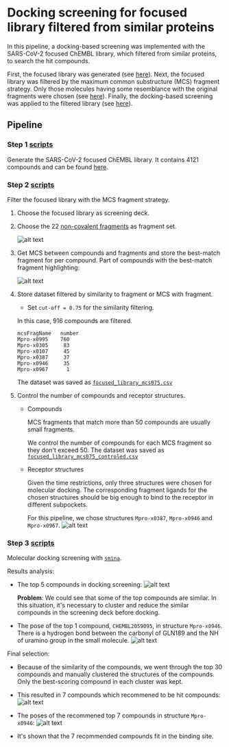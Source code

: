# Docking screening for focused library filtered from similar proteins
In this pipeline, a docking-based screening was implemented with the SARS-CoV-2 focused ChEMBL library, which filtered from similar proteins, to search the hit compounds.

First, the focused library was generated (see [here](https://github.com/volkamerlab/covid19-SBapproach/tree/master/code/focused_library_similar_proteins)).
Next, the focused library was filtered by the maximum common substructure (MCS) fragment strategy. Only those molecules having some resemblance with the original fragments were chosen (see [here](https://github.com/volkamerlab/covid19-SBapproach/tree/master/notebooks/filter_screeningdeck_by_fragment_similarity.ipynb)).
Finally, the docking-based screening was applied to the filtered library (see [here](https://github.com/volkamerlab/covid19-SBapproach/tree/master/code/docking)).

## Pipeline

### Step 1 [scripts](https://github.com/volkamerlab/covid19-SBapproach/tree/master/code/focused_library_similar_proteins)

Generate the SARS-CoV-2 focused ChEMBL library. It contains 4121 compounds and can be found [here](https://github.com/volkamerlab/covid19-SBapproach/tree/master/data/focused_library_similar_proteins/focused_library.csv).

### Step 2 [scripts](https://github.com/volkamerlab/covid19-SBapproach/tree/master/code/focused_library_similar_proteins)

Filter the focused library with the MCS fragment strategy.

1. Choose the focused library as screening deck.
2. Choose the 22 [non-covalent fragments](https://github.com/volkamerlab/covid19-SBapproach/tree/master/data/fragments/non_covalent_fragments2D.sdf) as fragment set.

   ![alt text](img/non_covalent_fragments.png "non-covalent fragments")

3. Get MCS between compounds and fragments and store the best-match fragment for per compound. Part of compounds with the best-match fragment highlighting:

   ![alt text](img/highlight_best_fragments.png "part of the compounds with highlight-best-fragment")

4. Store dataset filtered by similarity to fragment or MCS with fragment.
    * Set `cut-off = 0.75` for the similarity filtering.

    In this case, 916 compounds are filtered.
    ```
    mcsFragName   number
    Mpro-x0995    760
    Mpro-x0305     83
    Mpro-x0107     45
    Mpro-x0387     37
    Mpro-x0946     35
    Mpro-x0967      1
    ```
    The dataset was saved as [`focused_library_mcs075.csv`](https://github.com/volkamerlab/covid19-SBapproach/tree/master/focused_library_docking_screening_pipeline/result_data/focused_library_mcs075.csv)
5. Control the number of compounds and receptor structures.
    * Compounds

        MCS fragments that match more than 50 compounds are usually small fragments.

        We control the number of compounds for each MCS fragment so they don't exceed 50. The dataset was saved as [`focused_library_mcs075_controled.csv`](https://github.com/volkamerlab/covid19-SBapproach/tree/master/focused_library_docking_screening_pipeline/result_data/focused_library_mcs075_controled.csv)

    * Receptor structures

        Given the time restrictions, only three structures were chosen for molecular docking. The corresponding fragment ligands for the chosen structures should be big enough to bind to the receptor in different subpockets.

        For this pipeline, we chose structures `Mpro-x0387`, `Mpro-x0946` and `Mpro-x0967`.
        ![alt text](img/receptor_structures.png "receptor_structures")

### Step 3 [scripts](https://github.com/volkamerlab/covid19-SBapproach/tree/master/code/docking)

Molecular docking screening with [`smina`](https://sourceforge.net/projects/smina/).

Results analysis:

* The top 5 compounds in docking screening:
      ![alt text](img/docking_results_top5.png "docking_results_top5")

  __Problem__: We could see that some of the top compounds are similar. In this  situation, it's necessary to cluster and reduce the similar compounds in the screening deck before docking.

* The pose of the top 1 compound, `CHEMBL2059095`, in structure `Mpro-x0946`. There is a hydrogen bond between the carbonyl of GLN189 and the NH of uramino group in the small molecule.
  ![alt text](img/docking_pose_top1.png "docking_pose_top1")


Final selection:

*  Because of the similarity of the compounds, we went through the top 30 compounds and manually clustered the structures of the compounds. Only the best-scoring compound in each cluster was kept.

*  This resulted in 7 compounds which recommened to be hit compounds:
  ![alt text](img/recommend_top7.png "recommend_top7")

*  The poses of the recommened top 7 compounds in structure `Mpro-x0946`:
  ![alt text](img/recommend_top7_poses.png "recommend_top7_poses")

*  It's shown that the 7 recommended compounds fit in the binding site.


